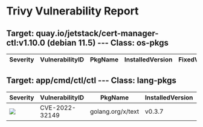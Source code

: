 # Trivy Vulnerability Report




## Target: quay.io/jetstack/cert-manager-ctl:v1.10.0 (debian 11.5) --- Class: os-pkgs
|Severity|VulnerabilityID|PkgName|InstalledVersion|FixedVersion|
|--------|---------------|-------|----------------|------------|

## Target: app/cmd/ctl/ctl --- Class: lang-pkgs
|Severity|VulnerabilityID|PkgName|InstalledVersion|FixedVersion|
|--------|---------------|-------|----------------|------------|
|![](https://img.shields.io/badge/-MEDIUM-yellow)|CVE-2022-32149|golang.org/x/text|v0.3.7|0.3.8|
